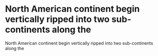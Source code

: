 # North American continent begin vertically ripped into two sub-continents along the

North American continent begin vertically ripped into two sub-continents along the